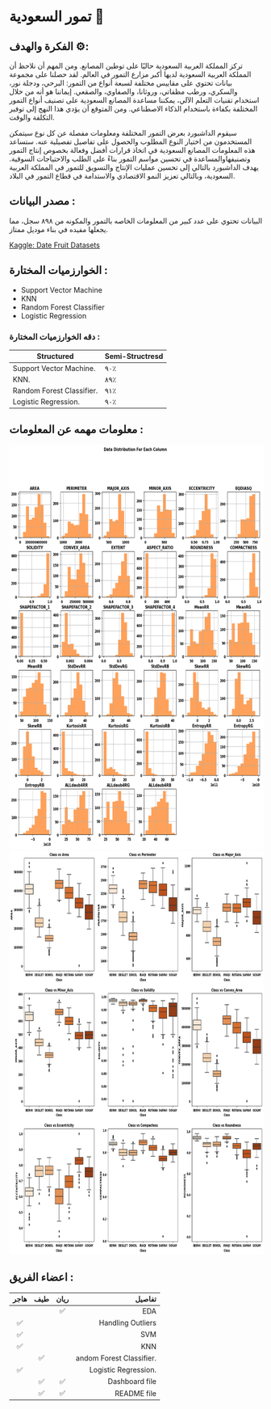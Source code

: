 # تمور السعودية 🌱
                                                    
                                                                                                       


## الفكرة والهدف ⚙️:
تركز المملكة العربية السعودية حاليًا على توطين المصانع. ومن المهم أن نلاحظ أن المملكة العربية السعودية لديها أكبر مزارع التمور في العالم. لقد حصلنا على مجموعة بيانات تحتوي على مقاييس مختلفة لسبعة أنواع من التمور: البرحي، ودجلة نور، والسكري، ورطب مظفاتي، وروثانا، والصفاوي، والصقعي. إيماننا هو أنه من خلال استخدام تقنيات التعلم الآلي، يمكننا مساعدة المصانع السعودية على تصنيف أنواع التمور المختلفة بكفاءة باستخدام الذكاء الاصطناعي. ومن المتوقع أن يؤدي هذا النهج إلى توفير التكلفة والوقت.

سيقوم الداشبورد بعرض التمور المختلفة ومعلومات مفصلة عن كل نوع سيتمكن المستخدمون من اختيار النوع المطلوب والحصول على تفاصيل تفصيلية عنه.
ستساعد هذه المعلومات المصانع السعودية في اتخاذ قرارات أفضل وفعالة بخصوص إنتاج التمور وتصنيفهاوالمساعدة في تحسين مواسم التمور بناءً على الطلب والاحتياجات السوقية. يهدف الداشبورد بالتالي إلى تحسين عمليات الإنتاج والتسويق للتمور في المملكة العربية السعودية، وبالتالي تعزيز النمو الاقتصادي والاستدامة في قطاع التمور في البلاد.

## مصدر البيانات :
البيانات تحتوي على عدد كبير من المعلومات الخاصه بالتمور والمكونه من ٨٩٨ سجل، مما يجعلها مفيده في بناء موديل ممتاز.



[Kaggle: Date Fruit Datasets](https://www.kaggle.com/datasets/muratkokludataset/date-fruit-datasets)



## الخوارزميات المختارة :
- Support Vector Machine
- KNN
- Random Forest Classifier
- Logistic Regression 
### دقه الخوارزميات المختارة :
| Structured   | Semi-Structresd |
|---|---|
| Support Vector Machine.   | ٩٠٪  |
| KNN. | ٨٩٪  |
| Random Forest Classifier.   | ٩١٪  |
| Logistic Regression. | ٩٠٪  |


## معلومات مهمه عن المعلومات :


                                                      
<img src='pic/1.png' alt="Image" width="800px" height= "800px">
<img src='pic/2.png' alt="Image" width="800px" height= "800px">





## اعضاء الفريق :
| **هاجر** | **طيف** | **ريان** | تفاصيل
|:---------:|:--------:|:---------:|------:
|                  |                  |:white_check_mark:|EDA
|:white_check_mark:|                | |Handling Outliers
|:white_check_mark:| | |SVM
|:white_check_mark:| | |KNN
| |:white_check_mark:| |andom Forest Classifier.
|:white_check_mark:| | |Logistic Regression.
|                  |:white_check_mark:|:white_check_mark:|Dashboard file
|                  |:white_check_mark:|:white_check_mark:|README file
  
